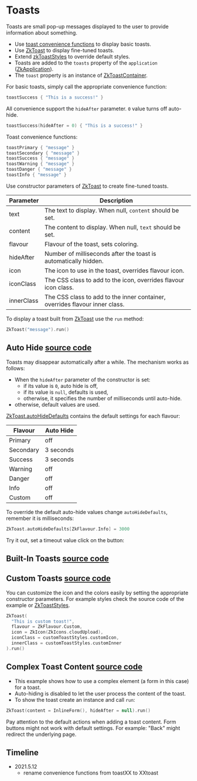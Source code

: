 # Toasts

Toasts are small pop-up messages displayed to the user to provide information about something.

* Use [toast convenience functions](/src/jsMain/kotlin/zakadabar/stack/frontend/builtin/toast/toast.kt) to display basic
  toasts.
* Use [ZkToast](/src/jsMain/kotlin/zakadabar/stack/frontend/builtin/toast/ZkToast.kt) to display fine-tuned toasts.
* Extend [zkToastStyles](/src/jsMain/kotlin/zakadabar/stack/frontend/builtin/toast/zkToastStyles.kt) to override default
  styles.
* Toasts are added to the `toasts` property
  of the `application` ([ZkApplication](/src/jsMain/kotlin/zakadabar/stack/frontend/application/ZkApplication.kt)).
* The `toast` property is an instance
  of [ZkToastContainer](/src/jsMain/kotlin/zakadabar/stack/frontend/builtin/toast/ZkToastContainer.kt).

For basic toasts, simply call the appropriate convenience function:

```kotlin
toastSuccess { "This is a success!" }
```

All convenience support the `hideAfter` parameter. `0` value turns off auto-hide.

```kotlin
toastSuccess(hideAfter = 0) { "This is a success!" }
```

Toast convenience functions:

```kotlin
toastPrimary { "message" }
toastSecondary { "message" }
toastSuccess { "message" }
toastWarning { "message" }
toastDanger { "message" }
toastInfo { "message" }
```

Use constructor parameters of [ZkToast](/src/jsMain/kotlin/zakadabar/stack/frontend/builtin/toast/ZkToast.kt) to create
fine-tuned toasts.

| Parameter | Description |
| ---- | ---- |
| text | The text to display. When null, `content` should be set. |
| content | The content to display. When null, `text` should be set. |
| flavour |  Flavour of the toast, sets coloring. |
| hideAfter | Number of milliseconds after the toast is automatically hidden. |
| icon |   The icon to use in the toast, overrides flavour icon. |
| iconClass | The CSS class to add to the icon, overrides flavour icon class. |
| innerClass | The CSS class to add to the inner container, overrides flavour inner class. |

To display a toast built from  [ZkToast](/src/jsMain/kotlin/zakadabar/stack/frontend/builtin/toast/ZkToast.kt) use
the `run` method:

```kotlin
ZkToast("message").run()
```

## Auto Hide [source code](../../../../../lib/examples/src/jsMain/kotlin/zakadabar/lib/examples/frontend/toast/ToastAutoHideExample.kt)

Toasts may disappear automatically after a while. The mechanism works as follows:

* When the `hideAfter` parameter of the constructor is set:
  * if its value is `0`, auto hide is off,
  * if its value is `null`, defaults is used,
  * otherwise, it specifies the number of milliseconds until auto-hide.
* otherwise, default values are used.

[ZkToast.autoHideDefaults](/src/jsMain/kotlin/zakadabar/stack/frontend/builtin/toast/ZkToast.kt) contains the default
settings for each flavour:

| Flavour | Auto Hide |
| --- | --- |
| Primary | off |
| Secondary | 3 seconds |
| Success | 3 seconds |
| Warning | off |
| Danger | off |
| Info | off |
| Custom | off |

To override the default auto-hide values change `autoHideDefaults`, remember it is milliseconds:

```kotlin
ZkToast.autoHideDefaults[ZkFlavour.Info] = 3000
```

Try it out, set a timeout value click on the button:

<div data-zk-enrich="ToastAutoHideExample"></div>

## Built-In Toasts [source code](../../../../../lib/examples/src/jsMain/kotlin/zakadabar/lib/examples/frontend/toast/ToastBasicExamples.kt)

<div data-zk-enrich="ToastBasicExamples"></div>

## Custom Toasts [source code](../../../../../lib/examples/src/jsMain/kotlin/zakadabar/lib/examples/frontend/toast/ToastCustomExample.kt)

You can customize the icon and the colors easily by setting the appropriate constructor parameters. For example styles
check the source code of the example
or [ZkToastStyles](/src/jsMain/kotlin/zakadabar/stack/frontend/builtin/toast/zkToastStyles.kt).

```kotlin
ZkToast(
  "This is custom toast!",
  flavour = ZkFlavour.Custom,
  icon = ZkIcon(ZkIcons.cloudUpload),
  iconClass = customToastStyles.customIcon,
  innerClass = customToastStyles.customInner
).run()
```

<div data-zk-enrich="ToastCustomExample"></div>

## Complex Toast Content [source code](../../../../../lib/examples/src/jsMain/kotlin/zakadabar/lib/examples/frontend/toast/ToastFormExample.kt)

* This example shows how to use a complex element (a form in this case) for a toast.
* Auto-hiding is disabled to let the user process the content of the toast.
* To show the toast create an instance and call `run`:

```kotlin
ZkToast(content = InlineForm(), hideAfter = null).run()
```

<div data-zk-enrich="Note" data-zk-flavour="Warning" data-zk-title="Toast Content Buttons">
Pay attention to the default actions when adding a toast content.
Form buttons might not work with default settings.
For example: "Back" might redirect the underlying page.
</div>

<div data-zk-enrich="ToastFormExample"></div>

## Timeline

* 2021.5.12
  * rename convenience functions from toastXX to XXtoast

